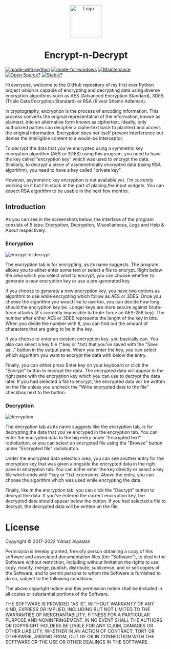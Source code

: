 <p align="center">
  <img alt="Logo" src="icon.ico" width="100px" />
  <h1 align="center">Encrypt-n-Decrypt</h1>
</p>

[![made-with-python](https://img.shields.io/badge/Made%20with-Python%203%2E9%2E7-396F9E.svg?style=flat&logo=python&logoColor=white)](https://www.python.org/)
[![made-for-windows](https://img.shields.io/badge/Made%20for-Windows%20%26%20Linux-00A4E3.svg?style=flat&logo=microsoft)](https://www.microsoft.com/)
[![Maintenance](https://img.shields.io/badge/Maintained%3F-Yup-009e0a.svg?style=flat&logo=powershell&logoColor=white)](https://GitHub.com/Yilmaz4/Encrypt-n-Decrypt/graphs/commit-activity)
[![Open Source?](https://img.shields.io/badge/Open%20source%3F-Of%20course%21%20%E2%9D%A4-009e0a.svg?style=flat)](https://GitHub.com/Yilmaz4/Encrypt-n-Decrypt/graphs/commit-activity)
[![Stable?](https://img.shields.io/badge/Release-v1%2E0%2E0%20%7C%20Beta-ffc700.svg?style=flat)](https://GitHub.com/Yilmaz4/Encrypt-n-Decrypt/graphs/commit-activity)

[//]: <> (009e0a Stable | ffc700 Prerelease | ff0000 Beta)

Hi everyone, welcome to the GitHub repository of my first ever Python project which is capable of encrypting and decrypting data using diverse encryption algorithms such as AES (Advanced Encryption Standard), 3DES (Triple Data Encryption Standard) or RSA (Rivest Shamir Adleman).

In cryptography, encryption is the process of encoding information. This process converts the original representation of the information, known as plaintext, into an alternative form known as ciphertext. Ideally, only authorized parties can decipher a ciphertext back to plaintext and access the original information. Encryption does not itself prevent interference but denies the intelligible content to a would-be interceptor.

To decrypt the data that you've encrypted using a symmetric key encryption algorithm (AES or 3DES) using this program, you need to have the key called "encryption key" which was used to encrypt the data. Similarly, to decrypt a piece of asymmetrically encrypted data (using RSA algorithm), you need to have a key called "private key".

However, asymmetric key encryption is not available yet. I'm currently working on it but I'm stuck at the part of placing the input widgets. You can expect RSA algorithm to be usable in the next few months.

## Introduction

As you can see in the screenshots below, the interface of the program consists of 5 tabs: Encryption, Decryption, Miscellaneous, Logs and Help & About respectively.

### Encryption

![encrypt-n-decrypt](https://user-images.githubusercontent.com/77583632/155799060-40b90545-2447-4039-abba-cc9cb7b5f072.png)

The encryption tab is for encrypting, as its name suggests. The program allows you to either enter some text or select a file to encrypt. Right below the area which you select what to encrypt, you can choose whether to generate a new encryption key or use a pre-generated key.

If you choose to generate a new encryption key, you have two options as algorithm to use while encrypting which follow as AES or 3DES. Once you choose the algorithm you would like to use too, you can decide how long should the encryption key be. Longer keys are more secure against brute-force attacks (it's currently impossible to brute-force an AES-256 key). The number after either AES or 3DES represents the lenght of the key in bits. When you divide the number with 8, you can find out the amount of characters that are going to be in the key.

If you choose to enter an existent encryption key, you basically can. You also can select a key file (*.key or *.txt) that you've saved with the "Save as..." button in the output pane. When you enter the key, you can select which algorithm you want to encrypt the data with below the entry.

Finally, you can either press Enter key on your keyboard or click the "Encrypt" button to encrypt the data. The encrypted data will appear in the right pane with the encryption key which you can use to decrypt the data later. If you had selected a file to encrypt, the encrypted data will be written on the file unless you uncheck the "Write encrypted data to the file" checkbox next to the button.

### Decryption

![decryption](https://user-images.githubusercontent.com/77583632/155800966-5fc8650b-2077-4bc4-8f4e-56e8fc750712.png)

The decryption tab as its name suggests like the encryption tab, is for decrypting the data that you've encryped in the encryption tab. You can enter the encrypted data to the big entry under "Encrypted text" radiobutton, or you can select an encrypted file using the "Browse" button under "Encrypted file" radiobutton.

Under the encrypted data selection area, you can see another entry for the encryption key that was given alongside the encrypted data in the right pane in encryption tab. You can either enter the key directly or select a key file which ends with *.key or *.txt extensions. Above the entry, you can choose the algorithm which was used while encrypting the data.

Finally, like in the encryption tab, you can click the "Decrypt" button to decrypt the data. If you've entered the correct encryption key, the decrypted data should appear below the button. If you had selected a file to decrypt, the decrypted data will be written on the file.

# License

Copyright © 2017-2022 Yılmaz Alpaslan

Permission is hereby granted, free ofy person obtaining a copy of this software and associated documentation files (the "Software"), to deal in the Software without restriction, including without limitation the rights to use, copy, modify, merge, publish, distribute, sublicense, and or sell copies of the Software, and to permit persons to whom the Software is furnished to do so, subject to the following conditions:

The above copyright notice and this permission notice shall be included in all copies or substantial portions of the Software.

THE SOFTWARE IS PROVIDED "AS IS", WITHOUT WARRANTY OF ANY KIND, EXPRESS OR IMPLIED, INCLUDING BUT NOT LIMITED TO THE WARRANTIES OF MERCHANTABILITY, FITNESS FOR A PARTICULAR PURPOSE AND NONINFRINGEMENT. IN NO EVENT SHALL THE AUTHORS OR COPYRIGHT HOLDERS BE LIABLE FOR ANY CLAIM, DAMAGES OR OTHER LIABILITY, WHETHER IN AN ACTION OF CONTRACT, TORT OR OTHERWISE, ARISING FROM, OUT OF OR IN CONNECTION WITH THE SOFTWARE OR THE USE OR OTHER DEALINGS IN THE SOFTWARE.
